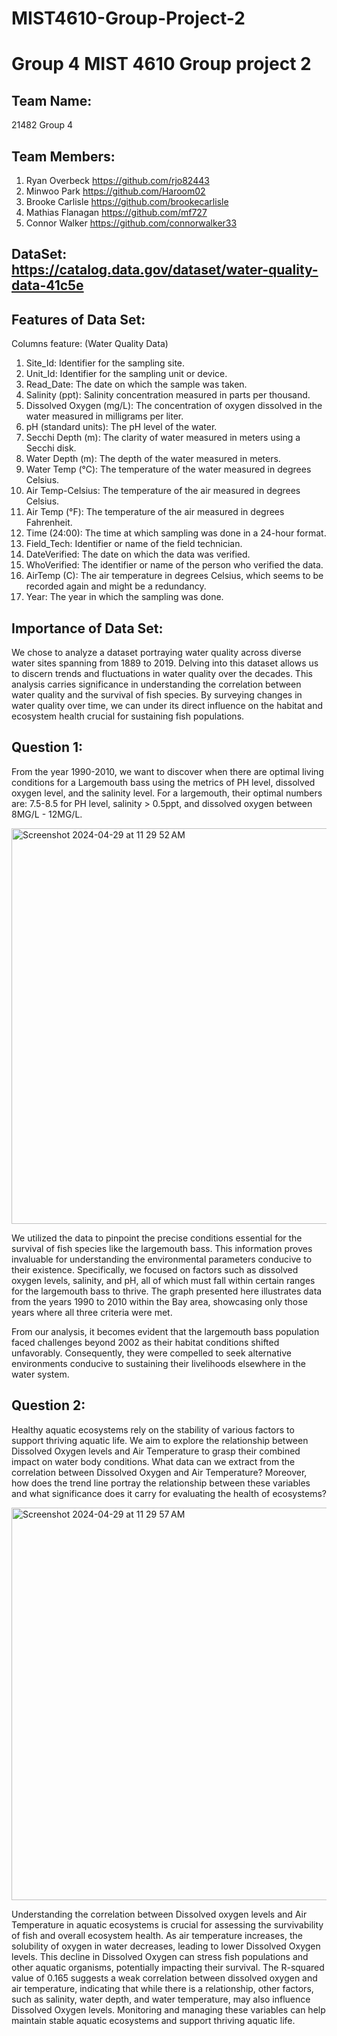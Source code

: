 # MIST4610-Group-Project-2
# Group 4 MIST 4610 Group project 2

## Team Name: 
21482 Group 4

## Team Members:
1. Ryan Overbeck https://github.com/rjo82443
2. Minwoo Park https://github.com/Haroom02
3. Brooke Carlisle https://github.com/brookecarlisle
4. Mathias Flanagan https://github.com/mf727
5. Connor Walker https://github.com/connorwalker33

## DataSet: https://catalog.data.gov/dataset/water-quality-data-41c5e

## Features of Data Set:

Columns feature: (Water Quality Data)
1. Site_Id: Identifier for the sampling site.
2. Unit_Id: Identifier for the sampling unit or device.
3. Read_Date: The date on which the sample was taken.
4. Salinity (ppt): Salinity concentration measured in parts per thousand.
5. Dissolved Oxygen (mg/L): The concentration of oxygen dissolved in the water measured in milligrams per liter.
6. pH (standard units): The pH level of the water.
7. Secchi Depth (m): The clarity of water measured in meters using a Secchi disk.
8. Water Depth (m): The depth of the water measured in meters.
9. Water Temp (°C): The temperature of the water measured in degrees Celsius.
10. Air Temp-Celsius: The temperature of the air measured in degrees Celsius.
11. Air Temp (°F): The temperature of the air measured in degrees Fahrenheit.
12. Time (24:00): The time at which sampling was done in a 24-hour format.
13. Field_Tech: Identifier or name of the field technician.
14. DateVerified: The date on which the data was verified.
15. WhoVerified: The identifier or name of the person who verified the data.
16. AirTemp (C): The air temperature in degrees Celsius, which seems to be recorded again and might be a redundancy.
17. Year: The year in which the sampling was done.

## Importance of Data Set:
We chose to analyze a dataset portraying water quality across diverse water sites spanning from 1889 to 2019. Delving into this dataset allows us to discern trends and fluctuations in water quality over the decades. This analysis carries significance in understanding the correlation between water quality and the survival of fish species. By surveying changes in water quality over time, we can under its direct influence on the habitat and ecosystem health crucial for sustaining fish populations.

## Question 1:
From the year 1990-2010, we want to discover when there are optimal living conditions for a Largemouth bass using the metrics of PH level, dissolved oxygen level, and the salinity level. For a largemouth, their optimal numbers are: 7.5-8.5 for PH level, salinity > 0.5ppt, and dissolved oxygen between 8MG/L - 12MG/L.

<img width="633" alt="Screenshot 2024-04-29 at 11 29 52 AM" src="https://github.com/brookecarlisle/Group4Project2/assets/163200089/6701a2da-6370-459f-bbc2-1dca44b681a7">

We utilized the data to pinpoint the precise conditions essential for the survival of fish species like the largemouth bass. This information proves invaluable for understanding the environmental parameters conducive to their existence. Specifically, we focused on factors such as dissolved oxygen levels, salinity, and pH, all of which must fall within certain ranges for the largemouth bass to thrive. The graph presented here illustrates data from the years 1990 to 2010 within the Bay area, showcasing only those years where all three criteria were met.

From our analysis, it becomes evident that the largemouth bass population faced challenges beyond 2002 as their habitat conditions shifted unfavorably. Consequently, they were compelled to seek alternative environments conducive to sustaining their livelihoods elsewhere in the water system.



## Question 2:
Healthy aquatic ecosystems rely on the stability of various factors to support thriving aquatic life. We aim to explore the relationship between Dissolved Oxygen levels and Air Temperature to grasp their combined impact on water body conditions. What data can we extract from the correlation between Dissolved Oxygen and Air Temperature? Moreover, how does the trend line portray the relationship between these variables and what significance does it carry for evaluating the health of ecosystems?

<img width="628" alt="Screenshot 2024-04-29 at 11 29 57 AM" src="https://github.com/brookecarlisle/Group4Project2/assets/163200089/437e5160-5f14-4188-8904-3faa8e142506">

Understanding the correlation between Dissolved oxygen levels and Air Temperature in aquatic ecosystems is crucial for assessing the survivability of fish and overall ecosystem health. As air temperature increases, the solubility of oxygen in water decreases, leading to lower Dissolved Oxygen levels. This decline in Dissolved Oxygen can stress fish populations and other aquatic organisms, potentially impacting their survival. The R-squared value of 0.165 suggests a weak correlation between dissolved oxygen and air temperature, indicating that while there is a relationship, other factors, such as salinity, water depth, and water temperature, may also influence Dissolved Oxygen levels. Monitoring and managing these variables can help maintain stable aquatic ecosystems and support thriving aquatic life.


